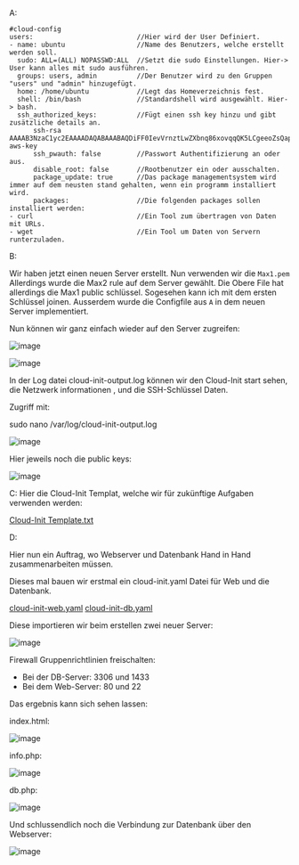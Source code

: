 A:
````
#cloud-config
users:                          //Hier wird der User Definiert.
- name: ubuntu                  //Name des Benutzers, welche erstellt werden soll.
  sudo: ALL=(ALL) NOPASSWD:ALL  //Setzt die sudo Einstellungen. Hier-> User kann alles mit sudo ausführen.
  groups: users, admin          //Der Benutzer wird zu den Gruppen "users" und "admin" hinzugefügt.
  home: /home/ubuntu            //Legt das Homeverzeichnis fest.
  shell: /bin/bash              //Standardshell wird ausgewählt. Hier-> bash.
  ssh_authorized_keys:          //Fügt einen ssh key hinzu und gibt zusätzliche details an.
      ssh-rsa AAAAB3NzaC1yc2EAAAADAQABAAABAQDiFF0IevVrnztLwZXbnq86xovqqQK5LCgeeoZsQapdaWAqDjIDtFUCRaTA1mr4Mj1JvBk+brioDjI5RuV5Ym0mbBtsswXPEJFiLUpp+1knCSldYlZuQXjkpZKBh1Ib8vb3QPuWxcK5eJeXRkjex92l3x4ntuezS3lvMRjHhyshYkd2VweTvMfgw/6SUt2xX5aiHA+oJ5fWySaSiOt2NgfXw/o9iodOACYu+lO3FS7UMapgis7fGbTa36P4pcGDvRkgx3ysXUXFdfkomaayc10PxYE3fhg03ANpvwF1GmRvpicMNj5YKHQY5z/334Er0OSOsC7Pu1i1euF6aq1RE7lj aws-key       
      ssh_pwauth: false         //Passwort Authentifizierung an oder aus.
      disable_root: false       //Rootbenutzer ein oder ausschalten.
      package_update: true      //Das package managementsystem wird immer auf dem neusten stand gehalten, wenn ein programm installiert wird.
      packages:                 //Die folgenden packages sollen installiert werden:
- curl                          //Ein Tool zum übertragen von Daten mit URLs.
- wget                          //Ein Tool um Daten von Servern runterzuladen.
````

B:

Wir haben jetzt einen neuen Server erstellt.
Nun verwenden wir die `Max1.pem`
Allerdings wurde die Max2 rule auf dem Server gewählt.
Die Obere File hat allerdings die Max1 public schlüssel.
Sogesehen kann ich mit dem ersten Schlüssel joinen.
Ausserdem wurde die Configfile aus `A` in dem neuen Server implementiert.

Nun können wir ganz einfach wieder auf den Server zugreifen:

![image](https://github.com/user-attachments/assets/b64631eb-a37d-487d-b331-e770df8ac80b)

![image](https://github.com/user-attachments/assets/57da2e5c-6364-43e1-afe3-90d268473c91)


In der Log datei cloud-init-output.log können wir den Cloud-Init start sehen, die Netzwerk informationen
, und die SSH-Schlüssel Daten.

Zugriff mit:

sudo nano /var/log/cloud-init-output.log

![image](https://github.com/user-attachments/assets/2978c127-564b-432c-af5a-5f285880fcba)

Hier jeweils noch die public keys:

![image](https://github.com/user-attachments/assets/bf7738a0-15cb-409f-a845-42bfbeaac59a)


C:
Hier die Cloud-Init Templat, welche wir für zukünftige Aufgaben verwenden werden:

[Cloud-Init Template.txt](Data/Cloud-Init%20Template.txt)

D:

Hier nun ein Auftrag, wo Webserver und Datenbank Hand in Hand zusammenarbeiten müssen.

Dieses mal bauen wir erstmal ein cloud-init.yaml Datei für Web und die Datenbank.

[cloud-init-web.yaml](Data/cloud-init-web.yaml)
[cloud-init-db.yaml](Data/cloud-init-db.yaml)

Diese importieren wir beim erstellen zwei neuer Server:

![image](https://github.com/user-attachments/assets/881e0ee6-0e07-4e4a-805d-abd13c239d7e)

Firewall Gruppenrichtlinien freischalten:
- Bei der DB-Server: 3306 und 1433
- Bei dem Web-Server: 80 und 22

Das ergebnis kann sich sehen lassen:

index.html:

![image](https://github.com/user-attachments/assets/8186f2a5-2117-4981-8411-b726d1fc0ce0)

info.php:

![image](https://github.com/user-attachments/assets/aedc50c1-89fd-4347-a013-8f7d4c06c8ff)

db.php:

![image](https://github.com/user-attachments/assets/1d9fafdc-34fb-4838-bdc8-fef2c511dcf2)

Und schlussendlich noch die Verbindung zur Datenbank über den Webserver:

![image](https://github.com/user-attachments/assets/d0829f1f-84f5-4b71-b8d7-d14f50ed5557)